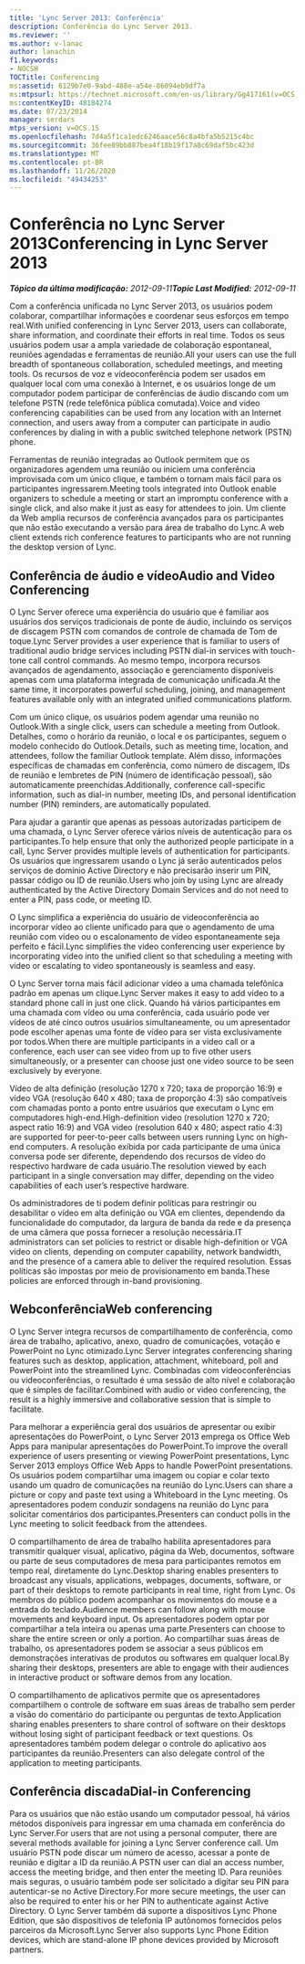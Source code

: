 ```yaml
---
title: 'Lync Server 2013: Conferência'
description: Conferência do Lync Server 2013.
ms.reviewer: ''
ms.author: v-lanac
author: lanachin
f1.keywords:
- NOCSH
TOCTitle: Conferencing
ms:assetid: 6129b7e0-9abd-488e-a54e-86094eb9df7a
ms:mtpsurl: https://technet.microsoft.com/en-us/library/Gg417161(v=OCS.15)
ms:contentKeyID: 48184274
ms.date: 07/23/2014
manager: serdars
mtps_version: v=OCS.15
ms.openlocfilehash: 7d4a5f1ca1edc6246aace56c8a4bfa5b5215c4bc
ms.sourcegitcommit: 36fee89bb887bea4f18b19f17a8c69daf5bc423d
ms.translationtype: MT
ms.contentlocale: pt-BR
ms.lasthandoff: 11/26/2020
ms.locfileid: "49434253"
---
```

# <a name="conferencing-in-lync-server-2013"></a><span data-ttu-id="11c9a-103">Conferência no Lync Server 2013</span><span class="sxs-lookup"><span data-stu-id="11c9a-103">Conferencing in Lync Server 2013</span></span>

<div data-xmlns="http://www.w3.org/1999/xhtml">

<div class="topic" data-xmlns="http://www.w3.org/1999/xhtml" data-msxsl="urn:schemas-microsoft-com:xslt" data-cs="https://msdn.microsoft.com/">

<div data-asp="https://msdn2.microsoft.com/asp">



</div>

<div id="mainSection">

<div id="mainBody"><span data-ttu-id="11c9a-104">

<span> </span></span><span class="sxs-lookup"><span data-stu-id="11c9a-104">

<span> </span></span></span>

<span data-ttu-id="11c9a-105">_**Tópico da última modificação:** 2012-09-11_</span><span class="sxs-lookup"><span data-stu-id="11c9a-105">_**Topic Last Modified:** 2012-09-11_</span></span>

<span data-ttu-id="11c9a-106">Com a conferência unificada no Lync Server 2013, os usuários podem colaborar, compartilhar informações e coordenar seus esforços em tempo real.</span><span class="sxs-lookup"><span data-stu-id="11c9a-106">With unified conferencing in Lync Server 2013, users can collaborate, share information, and coordinate their efforts in real time.</span></span> <span data-ttu-id="11c9a-107">Todos os seus usuários podem usar a ampla variedade de colaboração espontaneal, reuniões agendadas e ferramentas de reunião.</span><span class="sxs-lookup"><span data-stu-id="11c9a-107">All your users can use the full breadth of spontaneous collaboration, scheduled meetings, and meeting tools.</span></span> <span data-ttu-id="11c9a-108">Os recursos de voz e videoconferência podem ser usados em qualquer local com uma conexão à Internet, e os usuários longe de um computador podem participar de conferências de áudio discando com um telefone PSTN (rede telefônica pública comutada).</span><span class="sxs-lookup"><span data-stu-id="11c9a-108">Voice and video conferencing capabilities can be used from any location with an Internet connection, and users away from a computer can participate in audio conferences by dialing in with a public switched telephone network (PSTN) phone.</span></span>

<span data-ttu-id="11c9a-109">Ferramentas de reunião integradas ao Outlook permitem que os organizadores agendem uma reunião ou iniciem uma conferência improvisada com um único clique, e também o tornam mais fácil para os participantes ingressarem.</span><span class="sxs-lookup"><span data-stu-id="11c9a-109">Meeting tools integrated into Outlook enable organizers to schedule a meeting or start an impromptu conference with a single click, and also make it just as easy for attendees to join.</span></span> <span data-ttu-id="11c9a-110">Um cliente da Web amplia recursos de conferência avançados para os participantes que não estão executando a versão para área de trabalho do Lync.</span><span class="sxs-lookup"><span data-stu-id="11c9a-110">A web client extends rich conference features to participants who are not running the desktop version of Lync.</span></span>

<div>

## <a name="audio-and-video-conferencing"></a><span data-ttu-id="11c9a-111">Conferência de áudio e vídeo</span><span class="sxs-lookup"><span data-stu-id="11c9a-111">Audio and Video Conferencing</span></span>

<span data-ttu-id="11c9a-112">O Lync Server oferece uma experiência do usuário que é familiar aos usuários dos serviços tradicionais de ponte de áudio, incluindo os serviços de discagem PSTN com comandos de controle de chamada de Tom de toque.</span><span class="sxs-lookup"><span data-stu-id="11c9a-112">Lync Server provides a user experience that is familiar to users of traditional audio bridge services including PSTN dial-in services with touch-tone call control commands.</span></span> <span data-ttu-id="11c9a-113">Ao mesmo tempo, incorpora recursos avançados de agendamento, associação e gerenciamento disponíveis apenas com uma plataforma integrada de comunicação unificada.</span><span class="sxs-lookup"><span data-stu-id="11c9a-113">At the same time, it incorporates powerful scheduling, joining, and management features available only with an integrated unified communications platform.</span></span>

<span data-ttu-id="11c9a-114">Com um único clique, os usuários podem agendar uma reunião no Outlook.</span><span class="sxs-lookup"><span data-stu-id="11c9a-114">With a single click, users can schedule a meeting from Outlook.</span></span> <span data-ttu-id="11c9a-115">Detalhes, como o horário da reunião, o local e os participantes, seguem o modelo conhecido do Outlook.</span><span class="sxs-lookup"><span data-stu-id="11c9a-115">Details, such as meeting time, location, and attendees, follow the familiar Outlook template.</span></span> <span data-ttu-id="11c9a-116">Além disso, informações específicas de chamadas em conferência, como número de discagem, IDs de reunião e lembretes de PIN (número de identificação pessoal), são automaticamente preenchidas.</span><span class="sxs-lookup"><span data-stu-id="11c9a-116">Additionally, conference call-specific information, such as dial-in number, meeting IDs, and personal identification number (PIN) reminders, are automatically populated.</span></span>

<span data-ttu-id="11c9a-117">Para ajudar a garantir que apenas as pessoas autorizadas participem de uma chamada, o Lync Server oferece vários níveis de autenticação para os participantes.</span><span class="sxs-lookup"><span data-stu-id="11c9a-117">To help ensure that only the authorized people participate in a call, Lync Server provides multiple levels of authentication for participants.</span></span> <span data-ttu-id="11c9a-118">Os usuários que ingressarem usando o Lync já serão autenticados pelos serviços de domínio Active Directory e não precisarão inserir um PIN, passar código ou ID de reunião.</span><span class="sxs-lookup"><span data-stu-id="11c9a-118">Users who join by using Lync are already authenticated by the Active Directory Domain Services and do not need to enter a PIN, pass code, or meeting ID.</span></span>

<span data-ttu-id="11c9a-119">O Lync simplifica a experiência do usuário de videoconferência ao incorporar vídeo ao cliente unificado para que o agendamento de uma reunião com vídeo ou o escalonamento de vídeo espontaneamente seja perfeito e fácil.</span><span class="sxs-lookup"><span data-stu-id="11c9a-119">Lync simplifies the video conferencing user experience by incorporating video into the unified client so that scheduling a meeting with video or escalating to video spontaneously is seamless and easy.</span></span>

<span data-ttu-id="11c9a-120">O Lync Server torna mais fácil adicionar vídeo a uma chamada telefônica padrão em apenas um clique.</span><span class="sxs-lookup"><span data-stu-id="11c9a-120">Lync Server makes it easy to add video to a standard phone call in just one click.</span></span> <span data-ttu-id="11c9a-121">Quando há vários participantes em uma chamada com vídeo ou uma conferência, cada usuário pode ver vídeos de até cinco outros usuários simultaneamente, ou um apresentador pode escolher apenas uma fonte de vídeo para ser vista exclusivamente por todos.</span><span class="sxs-lookup"><span data-stu-id="11c9a-121">When there are multiple participants in a video call or a conference, each user can see video from up to five other users simultaneously, or a presenter can choose just one video source to be seen exclusively by everyone.</span></span>

<span data-ttu-id="11c9a-122">Vídeo de alta definição (resolução 1270 x 720; taxa de proporção 16:9) e vídeo VGA (resolução 640 x 480; taxa de proporção 4:3) são compatíveis com chamadas ponto a ponto entre usuários que executam o Lync em computadores high-end.</span><span class="sxs-lookup"><span data-stu-id="11c9a-122">High-definition video (resolution 1270 x 720; aspect ratio 16:9) and VGA video (resolution 640 x 480; aspect ratio 4:3) are supported for peer-to-peer calls between users running Lync on high-end computers.</span></span> <span data-ttu-id="11c9a-123">A resolução exibida por cada participante de uma única conversa pode ser diferente, dependendo dos recursos de vídeo do respectivo hardware de cada usuário.</span><span class="sxs-lookup"><span data-stu-id="11c9a-123">The resolution viewed by each participant in a single conversation may differ, depending on the video capabilities of each user’s respective hardware.</span></span>

<span data-ttu-id="11c9a-124">Os administradores de ti podem definir políticas para restringir ou desabilitar o vídeo em alta definição ou VGA em clientes, dependendo da funcionalidade do computador, da largura de banda da rede e da presença de uma câmera que possa fornecer a resolução necessária.</span><span class="sxs-lookup"><span data-stu-id="11c9a-124">IT administrators can set policies to restrict or disable high-definition or VGA video on clients, depending on computer capability, network bandwidth, and the presence of a camera able to deliver the required resolution.</span></span> <span data-ttu-id="11c9a-125">Essas políticas são impostas por meio de provisionamento em banda.</span><span class="sxs-lookup"><span data-stu-id="11c9a-125">These policies are enforced through in-band provisioning.</span></span>

</div>

<div>

## <a name="web-conferencing"></a><span data-ttu-id="11c9a-126">Webconferência</span><span class="sxs-lookup"><span data-stu-id="11c9a-126">Web conferencing</span></span>

<span data-ttu-id="11c9a-127">O Lync Server integra recursos de compartilhamento de conferência, como área de trabalho, aplicativo, anexo, quadro de comunicações, votação e PowerPoint no Lync otimizado.</span><span class="sxs-lookup"><span data-stu-id="11c9a-127">Lync Server integrates conferencing sharing features such as desktop, application, attachment, whiteboard, poll and PowerPoint into the streamlined Lync.</span></span> <span data-ttu-id="11c9a-128">Combinadas com videoconferências ou videoconferências, o resultado é uma sessão de alto nível e colaboração que é simples de facilitar.</span><span class="sxs-lookup"><span data-stu-id="11c9a-128">Combined with audio or video conferencing, the result is a highly immersive and collaborative session that is simple to facilitate.</span></span>

<span data-ttu-id="11c9a-129">Para melhorar a experiência geral dos usuários de apresentar ou exibir apresentações do PowerPoint, o Lync Server 2013 emprega os Office Web Apps para manipular apresentações do PowerPoint.</span><span class="sxs-lookup"><span data-stu-id="11c9a-129">To improve the overall experience of users presenting or viewing PowerPoint presentations, Lync Server 2013 employs Office Web Apps to handle PowerPoint presentations.</span></span> <span data-ttu-id="11c9a-130">Os usuários podem compartilhar uma imagem ou copiar e colar texto usando um quadro de comunicações na reunião do Lync.</span><span class="sxs-lookup"><span data-stu-id="11c9a-130">Users can share a picture or copy and paste text using a Whiteboard in the Lync meeting.</span></span> <span data-ttu-id="11c9a-131">Os apresentadores podem conduzir sondagens na reunião do Lync para solicitar comentários dos participantes.</span><span class="sxs-lookup"><span data-stu-id="11c9a-131">Presenters can conduct polls in the Lync meeting to solicit feedback from the attendees.</span></span>

<span data-ttu-id="11c9a-132">O compartilhamento de área de trabalho habilita apresentadores para transmitir qualquer visual, aplicativo, página da Web, documentos, software ou parte de seus computadores de mesa para participantes remotos em tempo real, diretamente do Lync.</span><span class="sxs-lookup"><span data-stu-id="11c9a-132">Desktop sharing enables presenters to broadcast any visuals, applications, webpages, documents, software, or part of their desktops to remote participants in real time, right from Lync.</span></span> <span data-ttu-id="11c9a-133">Os membros do público podem acompanhar os movimentos do mouse e a entrada do teclado.</span><span class="sxs-lookup"><span data-stu-id="11c9a-133">Audience members can follow along with mouse movements and keyboard input.</span></span> <span data-ttu-id="11c9a-134">Os apresentadores podem optar por compartilhar a tela inteira ou apenas uma parte.</span><span class="sxs-lookup"><span data-stu-id="11c9a-134">Presenters can choose to share the entire screen or only a portion.</span></span> <span data-ttu-id="11c9a-135">Ao compartilhar suas áreas de trabalho, os apresentadores podem se associar a seus públicos em demonstrações interativas de produtos ou softwares em qualquer local.</span><span class="sxs-lookup"><span data-stu-id="11c9a-135">By sharing their desktops, presenters are able to engage with their audiences in interactive product or software demos from any location.</span></span>

<span data-ttu-id="11c9a-136">O compartilhamento de aplicativos permite que os apresentadores compartilhem o controle de software em suas áreas de trabalho sem perder a visão do comentário do participante ou perguntas de texto.</span><span class="sxs-lookup"><span data-stu-id="11c9a-136">Application sharing enables presenters to share control of software on their desktops without losing sight of participant feedback or text questions.</span></span> <span data-ttu-id="11c9a-137">Os apresentadores também podem delegar o controle do aplicativo aos participantes da reunião.</span><span class="sxs-lookup"><span data-stu-id="11c9a-137">Presenters can also delegate control of the application to meeting participants.</span></span>

</div>

<div>

## <a name="dial-in-conferencing"></a><span data-ttu-id="11c9a-138">Conferência discada</span><span class="sxs-lookup"><span data-stu-id="11c9a-138">Dial-in Conferencing</span></span>

<span data-ttu-id="11c9a-139">Para os usuários que não estão usando um computador pessoal, há vários métodos disponíveis para ingressar em uma chamada em conferência do Lync Server.</span><span class="sxs-lookup"><span data-stu-id="11c9a-139">For users that are not using a personal computer, there are several methods available for joining a Lync Server conference call.</span></span> <span data-ttu-id="11c9a-140">Um usuário PSTN pode discar um número de acesso, acessar a ponte de reunião e digitar a ID da reunião.</span><span class="sxs-lookup"><span data-stu-id="11c9a-140">A PSTN user can dial an access number, access the meeting bridge, and then enter the meeting ID.</span></span> <span data-ttu-id="11c9a-141">Para reuniões mais seguras, o usuário também pode ser solicitado a digitar seu PIN para autenticar-se no Active Directory.</span><span class="sxs-lookup"><span data-stu-id="11c9a-141">For more secure meetings, the user can also be required to enter his or her PIN to authenticate against Active Directory.</span></span> <span data-ttu-id="11c9a-142">O Lync Server também dá suporte a dispositivos Lync Phone Edition, que são dispositivos de telefonia IP autônomos fornecidos pelos parceiros da Microsoft.</span><span class="sxs-lookup"><span data-stu-id="11c9a-142">Lync Server also supports Lync Phone Edition devices, which are stand-alone IP phone devices provided by Microsoft partners.</span></span>

<span data-ttu-id="11c9a-143"></div>

</div>

<span> </span>

</div>

</div>

</span><span class="sxs-lookup"><span data-stu-id="11c9a-143"></div>

</div>

<span> </span>

</div>

</div>

</span></span></div>

